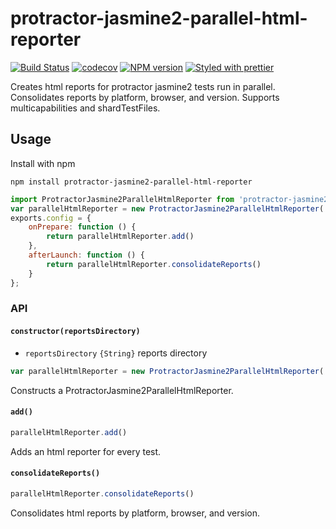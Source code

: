 # protractor-jasmine2-parallel-html-reporter

[![Build Status](https://travis-ci.org/atelljohannsmothers/protractor-jasmine2-parallel-html-reporter.svg?branch=master)](https://travis-ci.org/atelljohannsmothers/protractor-jasmine2-parallel-html-reporter)
[![codecov](https://codecov.io/gh/atelljohannsmothers/protractor-jasmine2-parallel-html-reporter/branch/master/graph/badge.svg)](https://codecov.io/gh/atelljohannsmothers/protractor-jasmine2-parallel-html-reporter)
[![NPM version](https://img.shields.io/npm/v/protractor-jasmine2-parallel-html-reporter.svg)](https://www.npmjs.com/package/protractor-jasmine2-parallel-html-reporter)
[![Styled with prettier](https://img.shields.io/badge/styled_with-prettier-ff69b4.svg)](https://github.com/prettier/prettier)

Creates html reports for protractor jasmine2 tests run in parallel. Consolidates reports by platform, browser, and version. Supports multicapabilities and shardTestFiles.

## Usage

Install with npm

```
npm install protractor-jasmine2-parallel-html-reporter
```

```js
import ProtractorJasmine2ParallelHtmlReporter from 'protractor-jasmine2-parallel-html-reporter'
var parallelHtmlReporter = new ProtractorJasmine2ParallelHtmlReporter('./reports')
exports.config = {
    onPrepare: function () {
        return parallelHtmlReporter.add()
    },
    afterLaunch: function () {
        return parallelHtmlReporter.consolidateReports()
    }
};
```

### API

#### `constructor(reportsDirectory)`

* `reportsDirectory` `{String}` reports directory

```js
var parallelHtmlReporter = new ProtractorJasmine2ParallelHtmlReporter('./reports')
```

Constructs a ProtractorJasmine2ParallelHtmlReporter.

#### `add()`

```js
parallelHtmlReporter.add()
```

Adds an html reporter for every test.

#### `consolidateReports()`

```js
parallelHtmlReporter.consolidateReports()
```

Consolidates html reports by platform, browser, and version.